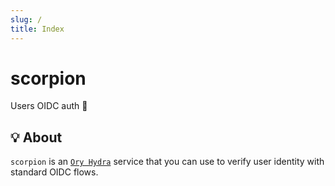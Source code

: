 ```yaml
---
slug: /
title: Index
---
```


# scorpion

Users OIDC auth 🪪

## 💡 About

`scorpion` is an [`Ory Hydra`](https://www.ory.sh/hydra) service
that you can use to verify user identity with standard OIDC flows.
